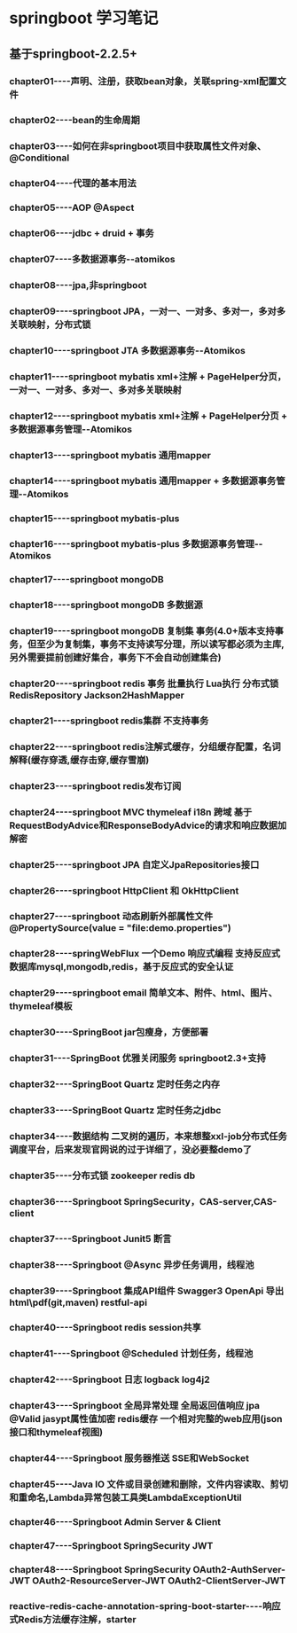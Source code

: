 # springboot 学习笔记
## 基于springboot-2.2.5+
### chapter01----声明、注册，获取bean对象，关联spring-xml配置文件
### chapter02----bean的生命周期
### chapter03----如何在非springboot项目中获取属性文件对象、@Conditional
### chapter04----代理的基本用法
### chapter05----AOP @Aspect
### chapter06----jdbc + druid + 事务
### chapter07----多数据源事务--atomikos
### chapter08----jpa,非springboot
### chapter09----springboot JPA，一对一、一对多、多对一，多对多关联映射，分布式锁
### chapter10----springboot JTA 多数据源事务--Atomikos
### chapter11----springboot mybatis xml+注解 + PageHelper分页，一对一、一对多、多对一、多对多关联映射
### chapter12----springboot mybatis xml+注解 + PageHelper分页 + 多数据源事务管理--Atomikos
### chapter13----springboot mybatis 通用mapper
### chapter14----springboot mybatis 通用mapper + 多数据源事务管理--Atomikos
### chapter15----springboot mybatis-plus
### chapter16----springboot mybatis-plus 多数据源事务管理--Atomikos
### chapter17----springboot mongoDB
### chapter18----springboot mongoDB 多数据源
### chapter19----springboot mongoDB 复制集 事务(4.0+版本支持事务，但至少为复制集，事务不支持读写分理，所以读写都必须为主库,另外需要提前创建好集合，事务下不会自动创建集合)
### chapter20----springboot redis 事务 批量执行 Lua执行 分布式锁 RedisRepository Jackson2HashMapper
### chapter21----springboot redis集群 不支持事务
### chapter22----springboot redis注解式缓存，分组缓存配置，名词解释(缓存穿透,缓存击穿,缓存雪崩)
### chapter23----springboot redis发布订阅
### chapter24----springboot MVC thymeleaf i18n 跨域 基于RequestBodyAdvice和ResponseBodyAdvice的请求和响应数据加解密
### chapter25----springboot JPA 自定义JpaRepositories接口
### chapter26----springboot HttpClient 和 OkHttpClient
### chapter27----springboot 动态刷新外部属性文件 @PropertySource(value = "file:demo.properties")
### chapter28----springWebFlux 一个Demo 响应式编程 支持反应式数据库mysql,mongodb,redis，基于反应式的安全认证
### chapter29----springboot email 简单文本、附件、html、图片、thymeleaf模板
### chapter30----SpringBoot jar包瘦身，方便部署
### chapter31----SpringBoot 优雅关闭服务 springboot2.3+支持
### chapter32----SpringBoot Quartz 定时任务之内存
### chapter33----SpringBoot Quartz 定时任务之jdbc
### chapter34----数据结构 二叉树的遍历，本来想整xxl-job分布式任务调度平台，后来发现官网说的过于详细了，没必要整demo了
### chapter35----分布式锁 zookeeper redis db
### chapter36----Springboot SpringSecurity，CAS-server,CAS-client
### chapter37----Springboot Junit5 断言
### chapter38----Springboot @Async 异步任务调用，线程池
### chapter39----Springboot 集成API组件 Swagger3 OpenApi 导出html\pdf(git,maven) restful-api
### chapter40----Springboot redis session共享
### chapter41----Springboot @Scheduled 计划任务，线程池
### chapter42----Springboot 日志 logback log4j2
### chapter43----Springboot 全局异常处理 全局返回值响应 jpa @Valid jasypt属性值加密 redis缓存 一个相对完整的web应用(json接口和thymeleaf视图)
### chapter44----Springboot 服务器推送 SSE和WebSocket
### chapter45----Java IO 文件或目录创建和删除，文件内容读取、剪切和重命名,Lambda异常包装工具类LambdaExceptionUtil
### chapter46----Springboot Admin Server & Client
### chapter47----Springboot SpringSecurity JWT
### chapter48----Springboot SpringSecurity OAuth2-AuthServer-JWT OAuth2-ResourceServer-JWT OAuth2-ClientServer-JWT 
### reactive-redis-cache-annotation-spring-boot-starter----响应式Redis方法缓存注解，starter

